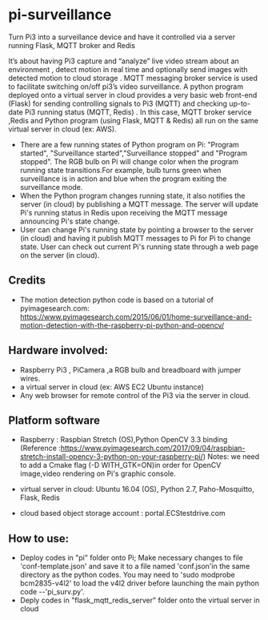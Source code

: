 # pi-surveillance
Turn Pi3 into a surveillance device and have it controlled via a server running Flask, MQTT broker and Redis

 It’s about having Pi3 capture and “analyze” live video stream about an environment , detect motion in real time and optionally send images with detected motion to cloud storage . MQTT messaging broker service is used to facilitate switching on/off pi3’s video surveillance. A python program deployed onto a virtual server in cloud provides a very basic  web front-end (Flask) for sending controlling signals to Pi3 (MQTT) and checking up-to-date Pi3 running status (MQTT, Redis) . In this case, MQTT broker service ,Redis and Python program (using Flask, MQTT & Redis) all run on the same virtual server in cloud (ex: AWS). 
 * There are a few running states of Python program on Pi: "Program started", "Surveillance started","Surveillance stopped" and "Program stopped". The RGB bulb on Pi will change color when the program running state transitions.For example, bulb turns green when surveillance is in action and blue when the program exiting the surveillance mode.
 * When the Python program changes running state, it also notifies the server (in cloud) by publishing a MQTT message. The server will update Pi's running status in Redis upon receiving the MQTT message announcing Pi's state change.
 * User can change Pi's running state by pointing a browser to the server (in cloud) and having it publish MQTT messages to Pi for Pi to change state. User can check out current Pi's running state through a web page on the server (in cloud).
 
## Credits
* The motion detection python code is based on a tutorial of pyimagesearch.com:  
https://www.pyimagesearch.com/2015/06/01/home-surveillance-and-motion-detection-with-the-raspberry-pi-python-and-opencv/

## Hardware involved:
* Raspberry Pi3 , PiCamera ,a RGB bulb and breadboard with jumper wires.
* a virtual server in cloud (ex: AWS EC2 Ubuntu instance)
* Any web browser for remote control of the Pi3 via the server in cloud.

## Platform software
* Raspberry : Raspbian Stretch (OS),Python OpenCV 3.3 binding (Reference :https://www.pyimagesearch.com/2017/09/04/raspbian-stretch-install-opencv-3-python-on-your-raspberry-pi/)
   Notes: we need to add a Cmake flag (-D WITH_GTK=ON)in order for OpenCV image,video rendering on Pi's graphic console.

* virtual server in cloud: Ubuntu 16.04 (OS), Python 2.7,  Paho-Mosquitto, Flask, Redis
* cloud based object storage account : portal.ECStestdrive.com

## How to use:
* Deploy codes in "pi" folder onto Pi; Make necessary changes to file 'conf-template.json' and save it to a file named 'conf.json'in the same directory as the python codes. You may need to 'sudo modprobe bcm2835-v4l2' to load the v4l2 driver before launching the main python code --'pi_surv.py'.
* Deply codes in "flask_mqtt_redis_server" folder onto the virtual server in cloud


